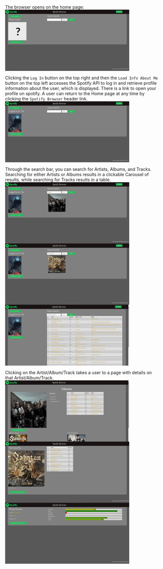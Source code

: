 <style>
    img {
        max-width: 80%;
        display: block;
    }
</style>

The browser opens on the home page:
<img src = "home.JPG">

Clicking the `Log In` button on the top right and then the `Load Info About Me` button on the top left accesses the Spotify API to log in and retrieve profile information about the user, which is displayed. There is a link to open your profile on spotify. A user can return to the Home page at any time by clicking the `Spotify Browser` header link.
<img src = "loggedIn.JPG">

Through the search bar, you can search for Artists, Albums, and Tracks. Searching for either Artists or Albums results in a clickable Carousel of results, while searching for Tracks results in a table.
<img src = "artistSearch.JPG">
<img src = "albumSearch.JPG">
<img src = "trackSearch.JPG">

Clicking on the Artist/Album/Track takes a user to a page with details on that Artist/Album/Track.
<img src = "artistPage.JPG">
<img src = "albumPage.JPG">
<img src = "trackPage.JPG">